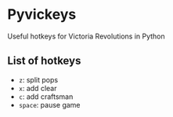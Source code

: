 # Pyvickeys

Useful hotkeys for Victoria Revolutions in Python

## List of hotkeys

- `z`: split pops
- `x`: add clear
- `c`: add craftsman
- `space`: pause game
